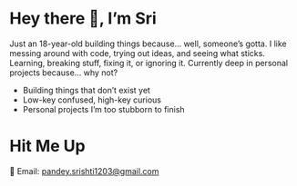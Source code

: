 # Hey there 👋, I’m Sri

Just an 18-year-old building things because… well, someone’s gotta. I like messing around with code, trying out ideas, and seeing what sticks. Learning, breaking stuff, fixing it, or ignoring it. Currently deep in personal projects because… why not?

- Building things that don’t exist yet
- Low-key confused, high-key curious
- Personal projects I’m too stubborn to finish

# Hit Me Up
📧 Email: pandey.srishti1203@gmail.com 
